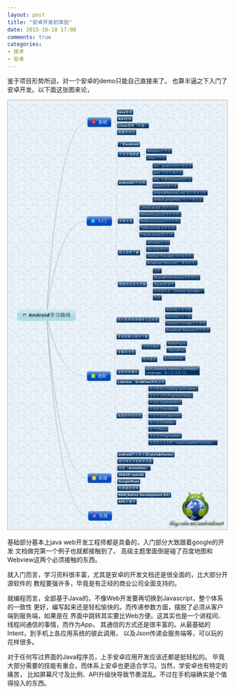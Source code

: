 ```yaml
---
layout: post
title: "安卓开发初体验"
date: 2015-10-18 17:08
comments: true
categories:
- 技术
- 安卓
---
```



鉴于项目形势所迫，对一个安卓的demo只能自己直接来了。
也算半逼之下入门了安卓开发。以下面这张图来论，

![安卓学习路线图](../images/androidmap.jpg)

基础部分基本上java web开发工程师都是具备的，入门部分大致跟着google的开发
文档做完第一个例子也就都接触到了。
高级主题里面倒是碰了百度地图和Webview这两个必须接触的东西。

就入门而言，学习资料很丰富，尤其是安卓的开发文档还是很全面的，比大部分开源软件的
教程要强许多，毕竟是有正经的商业公司全面支持的。

就编程而言，全部基于Java的，不像Web开发要再切换到Javascript，整个体系的一致性
更好，编写起来还是轻松愉快的。而传递参数方面，摆脱了必须从客户端到服务端，如果是在
界面中跳转其实要比Web方便。这其实也是一个进程间、线程间通信的事情，而作为App，
其通信的方式还是很丰富的。从最基础的Intent，到手机上各应用系统的彼此调用，
以及Json传递会服务端等，可以玩的花样很多。

对于任何写过界面的Java程序员，上手安卓应用开发应该还都是挺轻松的。
毕竟大部分需要的技能有重合，而体系上安卓也更适合学习。当然，学安卓也有特定的痛苦，
比如屏幕尺寸及比例、API升级快导致节奏混乱。不过在手机端确实是个值得投入的东西。
